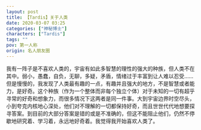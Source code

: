 ```yaml
---
layout: post
title: 【Tardis】关于人类
date: 2020-03-07 03:25
categories: ["神秘博士"]
characters: ["Tardis"]
tags: ""
pov: 第一人称
origin: 名人朋友圈
---
```


我有一阵子是不喜欢人类的，宇宙有如此多智慧的理性的强大的种族，但人类不在其中。弱小，愚蠢，自负，无聊，多疑，矛盾，情绪过于丰富到让人难以忍受……但是慢慢的，我发现了人类最有趣的一点，有趣并且强大的地方，不是智慧或者能力，是好奇。这个种族（作为一个整体而非每个独立个体）对于未知的一切有超乎寻常的好奇和想象力，而很多情况下这两者是同一件事。大到宇宙边界时空尽头，小到夸克内核地心深处，他们对不理解的一切都保持好奇，而且世世代代地想要探寻答案。到目前的大部分答案是错的或是不准确的，但这不能阻止他们，仍然不停歇地研究着、学习着，永远地好奇着。我觉得我开始喜欢人类了。
